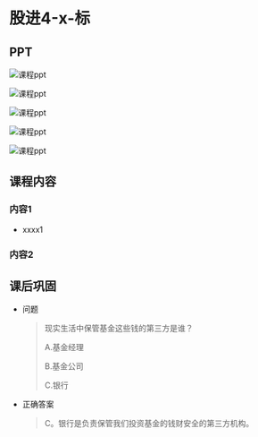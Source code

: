 # 股进4-x-标

## PPT

![课程ppt](assets/4-x-1.jpg)

![课程ppt](assets/4-x-2.jpg)

![课程ppt](assets/4-x-3.jpg)

![课程ppt](assets/4-x-4.jpg)

![课程ppt](assets/4-x-5.jpg)

## 课程内容

### 内容1

- xxxx1

  > 

### 内容2

## 课后巩固

- 问题

  > 现实生活中保管基金这些钱的第三方是谁？
  >
  > A.基金经理
  >
  > B.基金公司
  >
  > C.银行

- 正确答案

  > C。银行是负责保管我们投资基金的钱财安全的第三方机构。